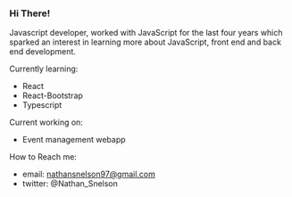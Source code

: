 ### Hi There!
Javascript developer, worked with JavaScript for the last four years which sparked an interest in learning more about JavaScript, front end and back end development.

Currently learning:
  - React
  - React-Bootstrap
  - Typescript

Current working on:
  - Event management webapp
  
How to Reach me:
  - email: nathansnelson97@gmail.com
  - twitter: @Nathan_Snelson

<!--
**nathan-snelson/nathan-snelson** is a ✨ _special_ ✨ repository because its `README.md` (this file) appears on your GitHub profile.

Here are some ideas to get you started:

- 🔭 I’m currently working on ...
- 🌱 I’m currently learning ...
- 👯 I’m looking to collaborate on ...
- 🤔 I’m looking for help with ...
- 💬 Ask me about ...
- 📫 How to reach me: ...
- 😄 Pronouns: ...
- ⚡ Fun fact: ...
-->
